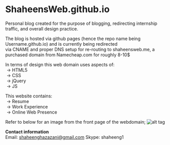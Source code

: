 # ShaheensWeb.github.io
Personal blog created for the purpose of blogging, redirecting internship traffic, and overall design practice. <br />

The blog is hosted via github pages (hence the repo name being Username.github.io) and is currently being redirected <br />
via CNAME and proper DNS setup for re-routing to shaheensweb.me, a purchased domain from Namecheap.com for roughly 8-10$ <br />

In terms of design this web domain uses aspects of: <br />
&nbsp;-> HTML5<br />
&nbsp;-> CSS<br />
&nbsp;-> jQuery <br />
&nbsp;-> JS <br />
  
This website contains: <br />
&nbsp;-> Resume <br />
&nbsp;-> Work Experience <br />
&nbsp;-> Online Web Presence <br />

Refer to below for an image from the front page of the webdomain;
![alt tag](http://i.imgur.com/SpKUBX8.jpg)

<b>Contact information</b> <br />
Email: shaheenghazazani@gmail.com 
Skype: shaheeng1


  
  
